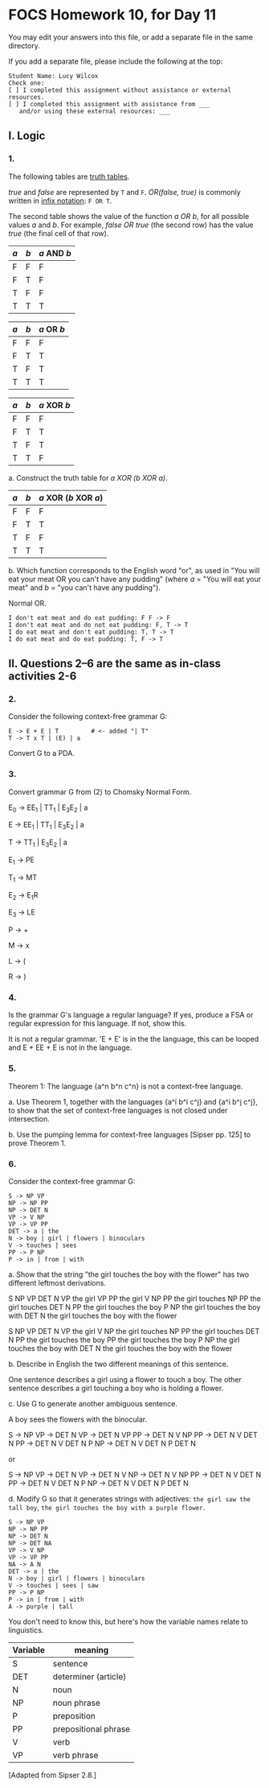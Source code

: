 # FOCS Homework 10, for Day 11

You may edit your answers into this file, or add a separate file in the same directory.

If you add a separate file, please include the following at the top:

```
Student Name: Lucy Wilcox
Check one:
[ ] I completed this assignment without assistance or external resources.
[ ] I completed this assignment with assistance from ___
   and/or using these external resources: ___
```

## I. Logic

### 1.

The following tables are [truth tables](https://en.wikipedia.org/wiki/Truth_table).

_true_ and _false_ are represented by `T` and `F`. _OR(false, true)_ is commonly written in [infix notation](https://en.wikipedia.org/wiki/Infix_notation): `F OR T`.

The second table shows the value of the function _a OR b_, for all possible values _a_ and _b_. For example, _false OR true_ (the second row) has the value _true_ (the final cell of that row).

_a_ | _b_ | _a_ AND _b_
----|-----|---
 F  |  F  | F
 F  |  T  | F
 T  |  F  | F
 T  |  T  | T

_a_ | _b_ | _a_ OR _b_
----|-----|---
 F  |  F  | F
 F  |  T  | T
 T  |  F  | T
 T  |  T  | T

_a_ | _b_ | _a_ XOR _b_
----|-----|---
 F  |  F  | F
 F  |  T  | T
 T  |  F  | T
 T  |  T  | F

a. Construct the truth table for _a XOR (b XOR a)_.

_a_ | _b_ | _a_ XOR (_b_ XOR _a_)
----|-----|---
 F  |  F  |  F
 F  |  T  |  T
 T  |  F  |  F
 T  |  T  |  T

b. Which function corresponds to the English word "or", as used in "You will eat your meat OR you can't have any pudding" (where _a_ = "You will eat your meat" and _b_ = "you can't have any pudding").

Normal OR.
```
I don't eat meat and do eat pudding: F F -> F
I don't eat meat and do not eat pudding: F, T -> T
I do eat meat and don't eat pudding: T, T -> T
I do eat meat and do eat pudding: T, F -> T
```

## II. Questions 2–6 are the same as in-class activities 2-6

### 2.

Consider the following context-free grammar G:

```
E -> E + E | T         # <- added "| T"
T -> T x T | (E) | a
```

Convert G to a PDA.

### 3.

Convert grammar G from (2) to Chomsky Normal Form.

E<sub>0</sub> -> EE<sub>1</sub> | TT<sub>1</sub> | E<sub>3</sub>E<sub>2</sub> | a

E -> EE<sub>1</sub> | TT<sub>1</sub> | E<sub>3</sub>E<sub>2</sub> | a

T -> TT<sub>1</sub> | E<sub>3</sub>E<sub>2</sub> | a

E<sub>1</sub> -> PE

T<sub>1</sub> -> MT

E<sub>2</sub> -> E<sub>1</sub>R

E<sub>3</sub> -> LE

P -> +

M -> x

L -> (

R -> )

### 4.

Is the grammar G's language a regular language? If yes, produce a FSA or regular expression for this language. If not, show this. 

It is not a regular grammar. 'E + E' is in the the language, this can be looped and E + EE + E is not in the language.

### 5.

Theorem 1: The language {a^n b^n c^n} is not a context-free language.

a. Use Theorem 1, together with the languages {a^i b^i c^j} and {a^i b^j c^j}, to show that the set of context-free languages is not closed under intersection.

b. Use the pumping lemma for context-free languages [Sipser pp. 125] to prove Theorem 1.

### 6.

Consider the context-free grammar G:

```
S -> NP VP
NP -> NP PP
NP -> DET N
VP -> V NP
VP -> VP PP
DET -> a | the
N -> boy | girl | flowers | binoculars
V -> touches | sees
PP -> P NP
P -> in | from | with
```

a. Show that the string "the girl touches the boy with the flower" has two
different leftmost derivations.

S
NP VP
DET N VP
the girl VP PP
the girl V NP PP
the girl touches NP PP
the girl touches DET N PP
the girl touches the boy P NP
the girl touches the boy with DET N
the girl touches the boy with the flower

S
NP VP
DET N VP
the girl V NP
the girl touches NP PP
the girl touches DET N PP
the girl touches the boy PP
the girl touches the boy P NP
the girl touches the boy with DET N
the girl touches the boy with the flower

b. Describe in English the two different meanings of this sentence.

One sentence describes a girl using a flower to touch a boy. The other sentence describes a girl touching a boy who is holding a flower.

c. Use G to generate another ambiguous sentence.

A boy sees the flowers with the binocular.

S -> NP VP -> DET N VP -> DET N VP PP -> DET N V NP PP -> DET N V DET N PP -> DET N V DET N P NP -> DET N V DET N P DET N

or 

S -> NP VP -> DET N VP -> DET N V NP -> DET N V NP PP -> DET N V DET N PP -> DET N V DET N P NP -> DET N V DET N P DET N

d. Modify G so that it generates strings with adjectives: `the girl saw the tall boy`, `the girl touches the boy with a purple flower`.


```
S -> NP VP
NP -> NP PP
NP -> DET N
NP -> DET NA
VP -> V NP
VP -> VP PP
NA -> A N
DET -> a | the
N -> boy | girl | flowers | binoculars
V -> touches | sees | saw
PP -> P NP
P -> in | from | with
A -> purple | tall
```

You don't need to know this, but here's how the variable names relate to linguistics.

Variable | meaning
---|---
S | sentence
DET | determiner (article)
N | noun
NP | noun phrase
P | preposition
PP | prepositional phrase
V | verb
VP | verb phrase

[Adapted from Sipser 2.8.]
